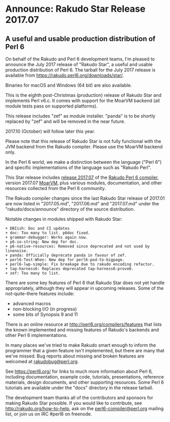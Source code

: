 # Announce: Rakudo Star Release 2017.07

## A useful and usable production distribution of Perl 6

On behalf of the Rakudo and Perl 6 development teams, I'm pleased to
announce the July 2017 release of "Rakudo Star", a useful and usable
production distribution of Perl 6. The tarball for the July 2017 release
is available from <https://rakudo.perl6.org/downloads/star/>.

Binaries for macOS and Windows (64 bit) are also available.

This is the eighth post-Christmas (production) release of Rakudo Star and
implements Perl v6.c. It comes with support for the MoarVM backend (all module
tests pass on supported platforms).

This release includes "zef" as module installer.  "panda" is to be shortly
replaced by "zef" and will be removed in the near future.

2017.10 (October) will follow later this year.

Please note that this release of Rakudo Star is not fully functional with the
JVM backend from the Rakudo compiler. Please use the MoarVM backend only.

In the Perl 6 world, we make a distinction between the language ("Perl 6") and
specific implementations of the language such as "Rakudo Perl".

This Star release includes [release 2017.07] of the [Rakudo Perl 6 compiler],
version 2017.07 [MoarVM], plus various modules, documentation, and other
resources collected from the Perl 6 community.

[release 2017.07]: https://raw.githubusercontent.com/rakudo/rakudo/2017.07/docs/announce/2017.07.md
[Rakudo Perl 6 compiler]: http://github.com/rakudo/rakudo
[MoarVM]: http://moarvm.org/

The Rakudo compiler changes since the last Rakudo Star release of 2017.01 are
now listed in "2017.05.md", "2017.06.md" and "2017.07.md" under the
"rakudo/docs/announce" directory of the source distribution.

Notable changes in modules shipped with Rakudo Star:

    + DBIish: Doc and CI updates
    + doc: Too many to list. p6doc fixed.
    + grammar-debugger: Works again now.
    + p6-io-string: New dep for doc.
    + p6-native-resources: Removed since deprecated and not used by linenoise.
    + panda: Officially deprecate panda in favour of zef.
    + perl6-Test-When: New dep for perl6-pod-to-bigpage.
    + perl6-lwp-simple: Fix breakage due to rakudo encoding refactor.
    + tap-harness6: Replaces deprecated tap-harness6-prove6.
    + zef: Too many to list.

There are some key features of Perl 6 that Rakudo Star does not yet
handle appropriately, although they will appear in upcoming releases.
Some of the not-quite-there features include:

  * advanced macros
  * non-blocking I/O (in progress)
  * some bits of Synopsis 9 and 11

There is an online resource at <http://perl6.org/compilers/features>
that lists the known implemented and missing features of Rakudo's
backends and other Perl 6 implementations.

In many places we've tried to make Rakudo smart enough to inform the
programmer that a given feature isn't implemented, but there are many
that we've missed. Bug reports about missing and broken features are
welcomed at <rakudobug@perl.org>.

See <https://perl6.org/> for links to much more information about
Perl 6, including documentation, example code, tutorials, presentations,
reference materials, design documents, and other supporting resources.
Some Perl 6 tutorials are available under the "docs" directory in
the release tarball.

The development team thanks all of the contributors and sponsors for
making Rakudo Star possible. If you would like to contribute, see
<http://rakudo.org/how-to-help>, ask on the <perl6-compiler@perl.org>
mailing list, or join us on IRC \#perl6 on freenode.
